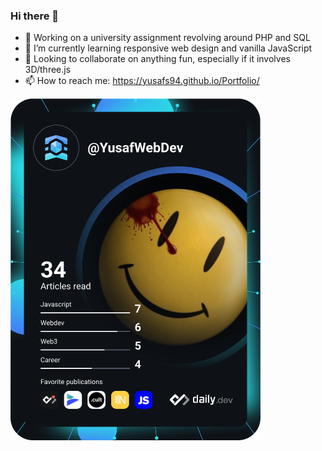 ### Hi there 👋

<!--
**YusafS94/YusafS94** is a ✨ _special_ ✨ repository because its `README.md` (this file) appears on your GitHub profile.

Here are some ideas to get you started:

- 🔭 I’m currently working on ...
- 🌱 I’m currently learning ...
- 👯 I’m looking to collaborate on ...
- 🤔 I’m looking for help with ...
- 💬 Ask me about ...
- 📫 How to reach me: ...
- 😄 Pronouns: ...
- ⚡ Fun fact: ...
-->
- 🔭 Working on a university assignment revolving around PHP and SQL
- 🌱 I’m currently learning responsive web design and vanilla JavaScript
- 👯 Looking to collaborate on anything fun, especially if it involves 3D/three.js
- 📫 How to reach me: https://yusafs94.github.io/Portfolio/



<!-- <a href="https://app.daily.dev/YusafWebDev"><img src="https://api.daily.dev/devcards/c5bde001c23242db9c1afee378cdb4fc.png?r=ix4" width="400" alt="Yusaf's Dev Card"/></a> -->
<a href="https://app.daily.dev/YusafWebDev"><img src="https://github.com/YusafS94/YusafS94/blob/main/devcard.svg" width="400" alt="YusafS94"/></a>
<!-- <a href="https://app.daily.dev/DailyDevTips"><img src="https://github.com/rebelchris/rebelchris/blob/master/devcard.svg" width="400" alt="Chris Bongers's Dev Card"/></a> -->
